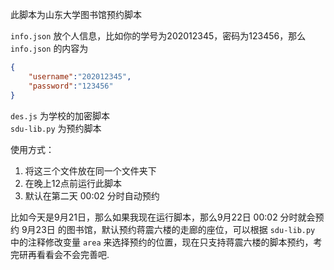 此脚本为山东大学图书馆预约脚本

```info.json``` 放个人信息，比如你的学号为202012345，密码为123456，那么 ```info.json``` 的内容为
```json
{
    "username":"202012345",
    "password":"123456"
}
```

```des.js``` 为学校的加密脚本  
```sdu-lib.py``` 为预约脚本

使用方式：
1. 将这三个文件放在同一个文件夹下
2. 在晚上12点前运行此脚本
3. 默认在第二天 00:02 分时自动预约
   
比如今天是9月21日，那么如果我现在运行脚本，那么9月22日 00:02 分时就会预约 9月23日 的图书馆，默认预约蒋震六楼的走廊的座位，可以根据 ```sdu-lib.py``` 中的注释修改变量 ```area``` 来选择预约的位置，现在只支持蒋震六楼的脚本预约，考完研再看看会不会完善吧.